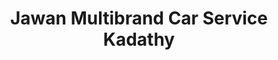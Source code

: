 ---
title: "Jawan Multibrand Car Service Kadathy"
url: /kadathy/jawan-multibrand-car-service-kadathy/
shop: car repair
---